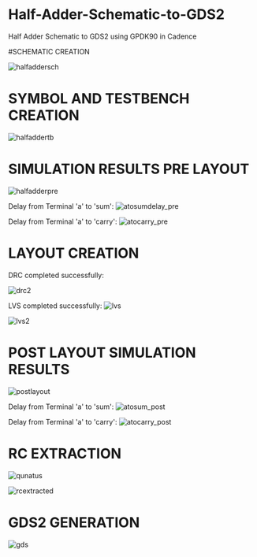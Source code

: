 # Half-Adder-Schematic-to-GDS2
Half Adder Schematic to GDS2  using GPDK90 in Cadence

#SCHEMATIC CREATION

![halfaddersch](https://github.com/user-attachments/assets/00923989-1dde-4d5b-8b71-0a2181dc0191)

# SYMBOL AND TESTBENCH CREATION
![halfaddertb](https://github.com/user-attachments/assets/d8422d98-7c68-4a3a-b8d2-64bae14c28c7)

# SIMULATION RESULTS PRE LAYOUT

![halfadderpre](https://github.com/user-attachments/assets/9ab37a3b-e11f-4f6c-a241-c7b88515beca)

Delay from Terminal 'a' to 'sum':
![atosumdelay_pre](https://github.com/user-attachments/assets/91d700cb-5a6f-40de-9f8a-76f71ceb1a94)

Delay from Terminal 'a' to 'carry':
![atocarry_pre](https://github.com/user-attachments/assets/ac552859-603e-41d6-b3ca-c16ec74ae6de)

# LAYOUT CREATION
 DRC completed successfully:
 
 ![drc2](https://github.com/user-attachments/assets/a98d56ba-acae-41c9-b535-312d6ab57201)

LVS completed successfully:
![lvs](https://github.com/user-attachments/assets/05c56b9b-169f-49f6-a5ba-1af14ce5995f)

![lvs2](https://github.com/user-attachments/assets/f11fec58-ec9a-4a97-8e9c-7f61242a4637)

# POST LAYOUT SIMULATION RESULTS
![postlayout](https://github.com/user-attachments/assets/d9d5d402-7495-4ff2-9a50-d0e519cebbba)

Delay from Terminal 'a' to 'sum':
![atosum_post](https://github.com/user-attachments/assets/bf54cd52-1052-47ac-b387-09bc7a3d3f06)

Delay from Terminal 'a' to 'carry':
![atocarry_post](https://github.com/user-attachments/assets/6311ec04-24c4-4b5a-befd-b59a1c18e538)

# RC EXTRACTION
![qunatus](https://github.com/user-attachments/assets/db28cb5c-65da-45f0-b065-6a7b3e0a2d1c)

![rcextracted](https://github.com/user-attachments/assets/04c702be-350b-4455-bda9-f7c3a8190268)

# GDS2 GENERATION 
![gds](https://github.com/user-attachments/assets/2f2b756f-2c7c-4b31-9c69-2753e695b38c)



